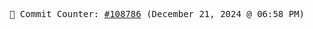 <p align="center">
    <samp>
        📮 Commit Counter: <a href="https://github.com/Javascript-void0/Javascript-void0/commits/main">#108786</a> (December 21, 2024 @ 06:58 PM)
    </samp>
</p>